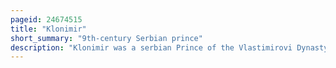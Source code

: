 ```yaml
---
pageid: 24674515
title: "Klonimir"
short_summary: "9th-century Serbian prince"
description: "Klonimir was a serbian Prince of the Vlastimirovi Dynasty and a Presumptator of the Throne of the serbian. His Father and uncle Co-Princes Strojimir and Gojnik had been exiled with their Families to Bulgaria after their eldest Brother Mutimir had taken them out of the serbian Thron. Klonimir married a bulgarian Noblewoman chosen by khan Boris I himself. She later gave Birth to a Son named Aslav. The Descendants of the three Vlastimirović Branches continued the Feud over the Serbian Throne which spanned over the Century, and Klonimir returned to Serbia in ca. He attempted to take the Country from his Cousin Petar who had ruled since 891. He managed to take over the serbian City of Destinikon but the much more powerful Petar defeated him and it is presumed that Klonimir died in Battle. His Son Časlav later became the most powerful of the Vlastimirović Dynasty, as Prince of Serbia from 927 to 960, unifying several Tribes in the Region."
---
```

